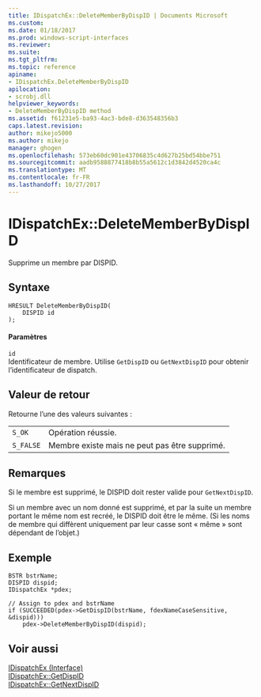 ```yaml
---
title: IDispatchEx::DeleteMemberByDispID | Documents Microsoft
ms.custom: 
ms.date: 01/18/2017
ms.prod: windows-script-interfaces
ms.reviewer: 
ms.suite: 
ms.tgt_pltfrm: 
ms.topic: reference
apiname:
- IDispatchEx.DeleteMemberByDispID
apilocation:
- scrobj.dll
helpviewer_keywords:
- DeleteMemberByDispID method
ms.assetid: f61231e5-ba93-4ac3-bde8-d363548356b3
caps.latest.revision: 
author: mikejo5000
ms.author: mikejo
manager: ghogen
ms.openlocfilehash: 573eb60dc901e43706835c4d627b25bd54bbe751
ms.sourcegitcommit: aadb9588877418b8b55a5612c1d3842d4520ca4c
ms.translationtype: MT
ms.contentlocale: fr-FR
ms.lasthandoff: 10/27/2017
---
```

# <a name="idispatchexdeletememberbydispid"></a>IDispatchEx::DeleteMemberByDispID
Supprime un membre par DISPID.  
  
## <a name="syntax"></a>Syntaxe  
  
```  
HRESULT DeleteMemberByDispID(  
    DISPID id  
);  
```  
  
#### <a name="parameters"></a>Paramètres  
 `id`  
 Identificateur de membre. Utilise `GetDispID` ou `GetNextDispID` pour obtenir l’identificateur de dispatch.  
  
## <a name="return-value"></a>Valeur de retour  
 Retourne l’une des valeurs suivantes :  
  
|||  
|-|-|  
|`S_OK`|Opération réussie.|  
|`S_FALSE`|Membre existe mais ne peut pas être supprimé.|  
  
## <a name="remarks"></a>Remarques  
 Si le membre est supprimé, le DISPID doit rester valide pour `GetNextDispID`.  
  
 Si un membre avec un nom donné est supprimé, et par la suite un membre portant le même nom est recréé, le DISPID doit être le même. (Si les noms de membre qui diffèrent uniquement par leur casse sont « même » sont dépendant de l’objet.)  
  
## <a name="example"></a>Exemple  
  
```  
BSTR bstrName;  
DISPID dispid;  
IDispatchEx *pdex;   
  
// Assign to pdex and bstrName  
if (SUCCEEDED(pdex->GetDispID(bstrName, fdexNameCaseSensitive, &dispid)))  
    pdex->DeleteMemberByDispID(dispid);  
```  
  
## <a name="see-also"></a>Voir aussi  
 [IDispatchEx (Interface)](../../winscript/reference/idispatchex-interface.md)   
 [IDispatchEx::GetDispID](../../winscript/reference/idispatchex-getdispid.md)   
 [IDispatchEx::GetNextDispID](../../winscript/reference/idispatchex-getnextdispid.md)